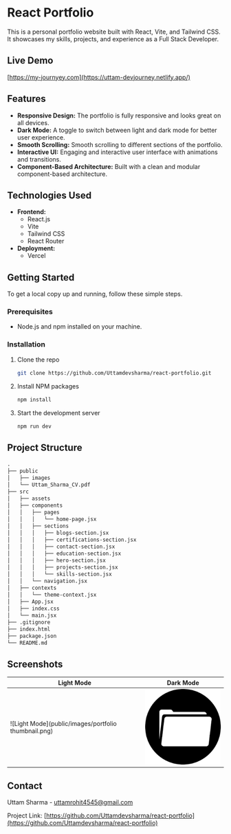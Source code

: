 # React Portfolio

This is a personal portfolio website built with React, Vite, and Tailwind CSS. It showcases my skills, projects, and experience as a Full Stack Developer.

## Live Demo

[https://my-journyey.com](https://uttam-devjourney.netlify.app/)

## Features

*   **Responsive Design:** The portfolio is fully responsive and looks great on all devices.
*   **Dark Mode:** A toggle to switch between light and dark mode for better user experience.
*   **Smooth Scrolling:** Smooth scrolling to different sections of the portfolio.
*   **Interactive UI:** Engaging and interactive user interface with animations and transitions.
*   **Component-Based Architecture:** Built with a clean and modular component-based architecture.

## Technologies Used

*   **Frontend:**
    *   React.js
    *   Vite
    *   Tailwind CSS
    *   React Router
*   **Deployment:**
    *   Vercel

## Getting Started

To get a local copy up and running, follow these simple steps.

### Prerequisites

*   Node.js and npm installed on your machine.

### Installation

1.  Clone the repo
    ```sh
    git clone https://github.com/Uttamdevsharma/react-portfolio.git
    ```
2.  Install NPM packages
    ```sh
    npm install
    ```
3.  Start the development server
    ```sh
    npm run dev
    ```

## Project Structure

```
.
├── public
│   ├── images
│   └── Uttam_Sharma_CV.pdf
├── src
│   ├── assets
│   ├── components
│   │   ├── pages
│   │   │   └── home-page.jsx
│   │   ├── sections
│   │   │   ├── blogs-section.jsx
│   │   │   ├── certifications-section.jsx
│   │   │   ├── contact-section.jsx
│   │   │   ├── education-section.jsx
│   │   │   ├── hero-section.jsx
│   │   │   ├── projects-section.jsx
│   │   │   └── skills-section.jsx
│   │   └── navigation.jsx
│   ├── contexts
│   │   └── theme-context.jsx
│   ├── App.jsx
│   ├── index.css
│   └── main.jsx
├── .gitignore
├── index.html
├── package.json
└── README.md
```

## Screenshots

| Light Mode                                 | Dark Mode                                  |
| ------------------------------------------ | ------------------------------------------ |
| ![Light Mode](public/images/portfolio thumbnail.png) | ![Dark Mode](public/images/portfolio_icon.png) |

## Contact

Uttam Sharma - [uttamrohit4545@gmail.com](mailto:uttamrohit4545@gmail.com)

Project Link: [https://github.com/Uttamdevsharma/react-portfolio](https://github.com/Uttamdevsharma/react-portfolio)
